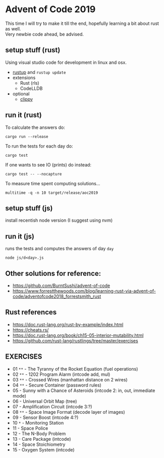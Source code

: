 # Advent of Code 2019

This time I will try to make it till the end, hopefully learning a bit about rust as well.  
Very newbie code ahead, be advised.

## setup stuff (rust)

Using visual studio code for development in linux and osx.

- [rustup](https://rustup.rs/) and `rustup update`
- extensions
  - Rust (rls)
  - CodeLLDB
- optional
  - [clippy](https://github.com/rust-lang/rust-clippy)

## run it (rust)

To calculate the answers do:

    cargo run --release

To run the tests for each day do:

    cargo test

If one wants to see IO (prints) do instead:

    cargo test -- --nocapture

To measure time spent computing solutions...

    multitime -q -n 10 target/release/aoc2019

## setup stuff (js)

install recentish node version (I suggest using nvm)

## run it (js)

runs the tests and computes the answers of day `day`

    node js/d<day>.js

## Other solutions for reference:

- <https://github.com/BurntSushi/advent-of-code>
- <https://www.forrestthewoods.com/blog/learning-rust-via-advent-of-code/adventofcode2018_forrestsmith_rust>

## Rust references

- <https://doc.rust-lang.org/rust-by-example/index.html>
- <https://cheats.rs/>
- <https://doc.rust-lang.org/book/ch15-05-interior-mutability.html>
- <https://github.com/rust-lang/rustlings/tree/master/exercises>

## EXERCISES

- 01 `**` - The Tyranny of the Rocket Equation (fuel operations)
- 02 `**` - 1202 Program Alarm (intcode add, mul)
- 03 `**` - Crossed Wires (manhattan distance on 2 wires)
- 04 `**` - Secure Container (password rules)
- 05 - Sunny with a Chance of Asteroids (intcode 2: in, out, immediate mode)
- 06 - Universal Orbit Map (tree)
- 07 - Amplification Circuit (intcode 3:?)
- 08 `**` - Space Image Format (decode layer of images)
- 09 - Sensor Boost (intcode 4:?)
- 10 `*` - Monitoring Station
- 11 - Space Police
- 12 - The N-Body Problem
- 13 - Care Package (intcode)
- 14 - Space Stoichiometry
- 15 - Oxygen System (intcode)
